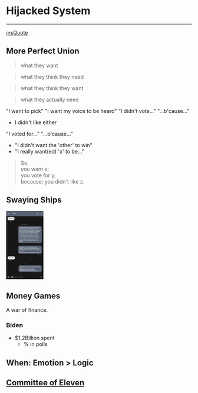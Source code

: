 # Hijacked System

___

[insQuote](__ "unexpected")

## More Perfect Union

> what they want

> what they think they need

> what they think they want

> what they actually need

"I want to pick"
"I want my voice to be heard"
"I didn't vote..." "...b'cause..."
  - I didn't like either

"I voted for..." "...b'cause..."
  - "I didn't want the 'other' to win"
  - "I really want(ed) 'x' to be..."

> So,<br>
> you want x;<br>
> you vote for y;<br>
> because; you didn't like z.

## Swaying Ships

  <!--- ![garyText](actions/pages/20201112_082458.jpg)-->
<img src="../20201112_082458.jpg" width="20%" height="20%">

## Money Games

A war of finance.

### Biden



- $1.2Billion spent <!-- get FEC data-->
  - % in polls

## When: Emotion > Logic

<!--[Asch Conformity Studies](__ "confor-mist")-->

## [Committee of Eleven](https://github.com/ActionProjects/Actions/blame/bb913a9a95899228a7d27a3b11995b5a61534382/actions/pages/theSuits/Complaints/Presidential_Campaign/_resources/stateElectionPowers/electoralCollege/19-465_i425.md#L196)

<!--
Why would this method be chosen by this committee?
...
Pick the best person ... not the most liked.

source Judge citations
[line#190-191](https://duckduckgo.com/?q=Federal+Con-+191+vention+of+1787%2C+p.+501+(M.+Farrand+rev.+1966)+(Farrand)&t=brave&ia=web)

[line#193](https://duckduckgo.com/?q=N.+Peirce+%26+L.+Longley%2C+194+The+People%E2%80%99s+President+19%E2%80%9322+(rev.+1981)&t=brave&ia=web)

-->

<!-- Cognitive Dissonance -->
